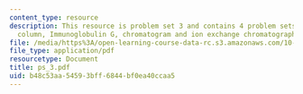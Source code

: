 ```yaml
---
content_type: resource
description: This resource is problem set 3 and contains 4 problem sets on chromatography
  column, Immunoglobulin G, chromatogram and ion exchange chromatography.
file: /media/https%3A/open-learning-course-data-rc.s3.amazonaws.com/10-445-separation-processes-for-biochemical-products-summer-2005/b48c53aa54593bff6844bf0ea40ccaa5_ps_3.pdf
file_type: application/pdf
resourcetype: Document
title: ps_3.pdf
uid: b48c53aa-5459-3bff-6844-bf0ea40ccaa5
---
```

